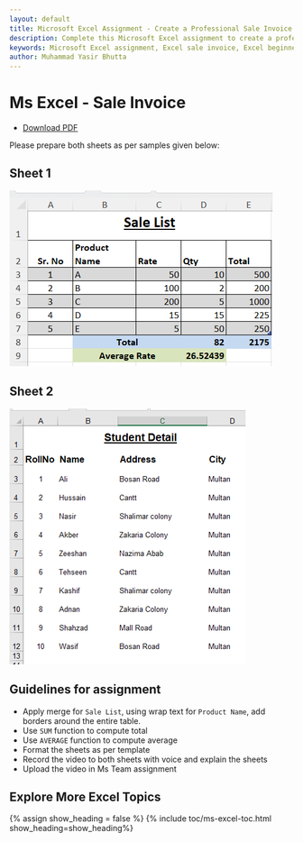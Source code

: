 ```yaml
---
layout: default
title: Microsoft Excel Assignment - Create a Professional Sale Invoice  
description: Complete this Microsoft Excel assignment to create a professional sale invoice. Learn to apply merge, wrap text, borders, use SUM and AVERAGE functions, and format sheets. Perfect for beginners to enhance their Excel skills.  
keywords: Microsoft Excel assignment, Excel sale invoice, Excel beginner assignment, Excel SUM function, Excel AVERAGE function, Excel formatting tutorial, Excel merge and wrap text, Excel table borders, Excel video assignment, Excel practice for beginners
author: Muhammad Yasir Bhutta
---
```


# Ms Excel - Sale Invoice

- [Download PDF](assign1.pdf)
    
Please prepare both sheets as per samples given below:

## Sheet 1

![sheet1](images/Sale_Invoice1a.png)

## Sheet 2

![sheet2](images/Sale_Invoice1b.png)

## Guidelines for assignment

- Apply merge for `Sale List`, using wrap text for `Product Name`, add borders around the entire table.
- Use `SUM` function to compute total
- Use `AVERAGE` function to compute average
- Format the sheets as per template
- Record the video to both sheets with voice and explain the sheets
- Upload the video in Ms Team assignment

## Explore More Excel Topics

{% assign show_heading = false %}
{% include toc/ms-excel-toc.html show_heading=show_heading%}

<script async src="https://pagead2.googlesyndication.com/pagead/js/adsbygoogle.js?client=ca-pub-1602443888929206"
     crossorigin="anonymous"></script>
<ins class="adsbygoogle"
     style="display:block"
     data-ad-format="autorelaxed"
     data-ad-client="ca-pub-1602443888929206"
     data-ad-slot="7879511511"></ins>
<script>
     (adsbygoogle = window.adsbygoogle || []).push({});
</script>